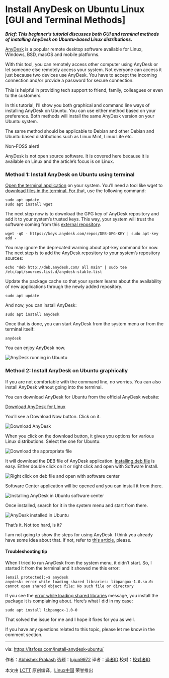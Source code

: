 [#]: subject: "Install AnyDesk on Ubuntu Linux [GUI and Terminal Methods]"
[#]: via: "https://itsfoss.com/install-anydesk-ubuntu/"
[#]: author: "Abhishek Prakash https://itsfoss.com/author/abhishek/"
[#]: collector: "lujun9972"
[#]: translator: "geekpi"
[#]: reviewer: " "
[#]: publisher: " "
[#]: url: " "

Install AnyDesk on Ubuntu Linux [GUI and Terminal Methods]
======

_**Brief: This beginner’s tutorial discusses both GUI and terminal methods of installing AnyDesk on Ubuntu-based Linux distributions.**_

[AnyDesk][1] is a popular remote desktop software available for Linux, Windows, BSD, macOS and mobile platforms.

With this tool, you can remotely access other computer using AnyDesk or let someone else remotely access your system. Not everyone can access it just because two devices use AnyDesk. You have to accept the incoming connection and/or provide a password for secure connection.

This is helpful in providing tech support to friend, family, colleagues or even to the customers.

In this tutorial, I’ll show you both graphical and command line ways of installing AnyDesk on Ubuntu. You can use either method based on your preference. Both methods will install the same AnyDesk version on your Ubuntu system.

The same method should be applicable to Debian and other Debian and Ubuntu based distributions such as Linux Mint, Linux Lite etc.

Non-FOSS alert!

AnyDesk is not open source software. It is covered here because it is available on Linux and the article’s focus is on Linux.

### Method 1: Install AnyDesk on Ubuntu using terminal

[Open the terminal application][2] on your system. You’ll need a tool like wget to [download files in the terminal. For th][3]at, use the following command:

```
sudo apt update
sudo apt install wget
```

The next step now is to download the GPG key of AnyDesk repository and add it to your system’s trusted keys. This way, your system will trust the software coming from this [external repository][4].

```
wget -qO - https://keys.anydesk.com/repos/DEB-GPG-KEY | sudo apt-key add -
```

You may ignore the deprecated warning about apt-key command for now. The next step is to add the AnyDesk repository to your system’s repository sources:

```
echo "deb http://deb.anydesk.com/ all main" | sudo tee /etc/apt/sources.list.d/anydesk-stable.list
```

Update the package cache so that your system learns about the availability of new applications through the newly added repository.

```
sudo apt update
```

And now, you can install AnyDesk:

```
sudo apt install anydesk
```

Once that is done, you can start AnyDesk from the system menu or from the terminal itself:

```
anydesk
```

You can enjoy AnyDesk now.

![AnyDesk running in Ubuntu][5]

### Method 2: Install AnyDesk on Ubuntu graphically

If you are not comfortable with the command line, no worries. You can also install AnyDesk without going into the terminal.

You can download AnyDesk for Ubuntu from the official AnyDesk website:

[Download AnyDesk for Linux][6]

You’ll see a Download Now button. Click on it.

![Download AnyDesk][7]

When you click on the download button, it gives you options for various Linux distributions. Select the one for Ubuntu:

![Download the appropriate file][8]

It will download the DEB file of AnyDesk application. [Installing deb file][9] is easy. Either double click on it or right click and open with Software Install.

![Right click on deb file and open with software center][10]

Software Center application will be opened and you can install it from there.

![Installing AnyDesk in Ubuntu software center][11]

Once installed, search for it in the system menu and start from there.

![AnyDesk installed in Ubuntu][12]

That’s it. Not too hard, is it?

I am not going to show the steps for using AnyDesk. I think you already have some idea about that. If not, refer to [this article][13], please.

#### Troubleshooting tip

When I tried to run AnyDesk from the system menu, it didn’t start. So, I started it from the terminal and it showed me this error:

```
[email protected]:~$ anydesk
anydesk: error while loading shared libraries: libpangox-1.0.so.0: cannot open shared object file: No such file or directory
```

If you see the [error while loading shared libraries][14] message, you install the package it is complaining about. Here’s what I did in my case:

```
sudo apt install libpangox-1.0-0
```

That solved the issue for me and I hope it fixes for you as well.

If you have any questions related to this topic, please let me know in the comment section.

--------------------------------------------------------------------------------

via: https://itsfoss.com/install-anydesk-ubuntu/

作者：[Abhishek Prakash][a]
选题：[lujun9972][b]
译者：[译者ID](https://github.com/译者ID)
校对：[校对者ID](https://github.com/校对者ID)

本文由 [LCTT](https://github.com/LCTT/TranslateProject) 原创编译，[Linux中国](https://linux.cn/) 荣誉推出

[a]: https://itsfoss.com/author/abhishek/
[b]: https://github.com/lujun9972
[1]: https://anydesk.com/en
[2]: https://itsfoss.com/open-terminal-ubuntu/
[3]: https://itsfoss.com/download-files-from-linux-terminal/
[4]: https://itsfoss.com/adding-external-repositories-ubuntu/
[5]: https://i1.wp.com/itsfoss.com/wp-content/uploads/2021/09/anydesk-running-in-ubuntu.png?resize=800%2C418&ssl=1
[6]: https://anydesk.com/en/downloads/linux
[7]: https://i1.wp.com/itsfoss.com/wp-content/uploads/2021/09/any-desk-ubuntu-download.webp?resize=800%2C312&ssl=1
[8]: https://i2.wp.com/itsfoss.com/wp-content/uploads/2021/09/any-desk-ubuntu-download-1.webp?resize=800%2C427&ssl=1
[9]: https://itsfoss.com/install-deb-files-ubuntu/
[10]: https://i2.wp.com/itsfoss.com/wp-content/uploads/2021/09/install-anaydesk-ubuntu.png?resize=800%2C403&ssl=1
[11]: https://i2.wp.com/itsfoss.com/wp-content/uploads/2021/09/installing-anydesk-in-ubuntu-software-center.png?resize=781%2C405&ssl=1
[12]: https://i1.wp.com/itsfoss.com/wp-content/uploads/2021/09/anydesk-installed-in-ubuntu.png?resize=759%2C196&ssl=1
[13]: https://support.anydesk.com/Access
[14]: https://itsfoss.com/solve-open-shared-object-file-quick-tip/
